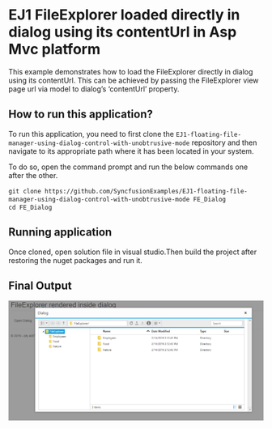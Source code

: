 # EJ1 FileExplorer loaded directly in dialog using its contentUrl in Asp Mvc platform

This example demonstrates how to load the FileExplorer directly in dialog using its contentUrl. This can be achieved by passing the FileExplorer view page url via model to dialog’s ‘contentUrl’ property.

## How to run this application?

To run this application, you need to first clone the `EJ1-floating-file-manager-using-dialog-control-with-unobtrusive-mode` repository and then navigate to its appropriate path where it has been located in your system.

To do so, open the command prompt and run the below commands one after the other.

```
git clone https://github.com/SyncfusionExamples/EJ1-floating-file-manager-using-dialog-control-with-unobtrusive-mode FE_Dialog
cd FE_Dialog
```

## Running application

Once cloned, open solution file in visual studio.Then build the project after restoring the nuget packages and run it.

## Final Output

![FileExplorer rendered inside dialog component](FE_Dialog.png "FileExplorer inside dialog")